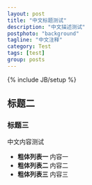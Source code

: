 ```yaml
---
layout: post
title: "中文标题测试"
description: "中文描述测试"
postphoto: "background"
tagline: "中文注释"
category: Test
tags: [test]
group: posts
---
```

{% include JB/setup %}
## 标题二
### 标题三
中文内容测试

- **粗体列表一**
内容一
- **粗体列表二**
内容二
- **粗体列表三**
内容三
